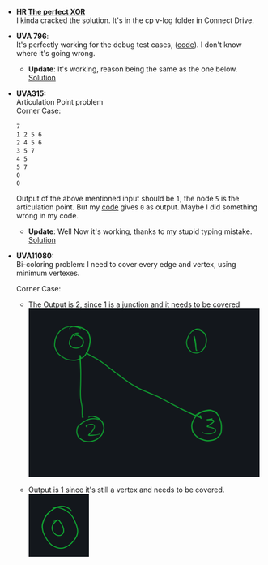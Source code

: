 - **HR [The perfect XOR](https://www.hackerearth.com/practice/algorithms/graphs/articulation-points-and-bridges/practice-problems/algorithm/question-5-34/description/)**<br>
  I kinda cracked the solution. It's in the cp v-log folder in Connect Drive.

* **UVA 796**:<br>
  It's perfectly working for the debug test cases, ([code](https://paste.ubuntu.com/p/ycqJrN3yZW/)). I don't know where it's going wrong.

  - **Update**: It's working, reason being the same as the one below. [Solution](https://paste.ubuntu.com/p/g8t3NthG8X/)

* **UVA315:**<br>
  Articulation Point problem<br>
  Corner Case:

  ```
  7
  1 2 5 6
  2 4 5 6
  3 5 7
  4 5
  5 7
  0
  0
  ```

  Output of the above mentioned input should be `1`, the node `5` is the articulation point. But my [code](https://ideone.com/sxtwfZ) gives `0` as output. Maybe I did something wrong in my code.

  - **Update**: Well Now it's working, thanks to my stupid typing mistake. [Solution](https://paste.ubuntu.com/p/JMMTBBy7Mz/)

- **UVA11080:**<br>
  Bi-coloring problem: I need to cover every edge and vertex, using minimum vertexes.

  Corner Case:

  - The Output is 2, since 1 is a junction and it needs to be covered <br>
    ![](2019-04-15-00-55-24.png)

  - Output is 1 since it's still a vertex and needs to be covered.<br>
    ![](2019-04-15-00-58-58.png)
